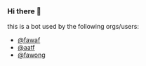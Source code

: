 ### Hi there 👋
this is a bot used by the following orgs/users:
- [@fawaf](https://github.com/fawaf)
- [@aatf](https://github.com/aatf)
- [@fawong](https://github.com/fawong)

<!--
**wafbot/wafbot** is a ✨ _special_ ✨ repository because its `README.md` (this file) appears on your GitHub profile.

Here are some ideas to get you started:

- 🔭 I’m currently working on ...
- 🌱 I’m currently learning ...
- 👯 I’m looking to collaborate on ...
- 🤔 I’m looking for help with ...
- 💬 Ask me about ...
- 📫 How to reach me: ...
- 😄 Pronouns: ...
- ⚡ Fun fact: ...
-->
